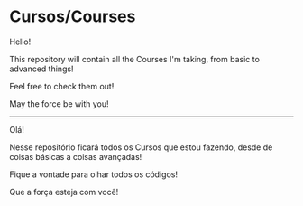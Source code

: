 # Cursos/Courses

Hello! 

This repository will contain all the Courses I'm taking, from basic to advanced things!

Feel free to check them out!

May the force be with you!

-------------------------------------------------------------------------------------------------------------------------------
Olá!

Nesse repositório ficará todos os Cursos que estou fazendo, desde de coisas básicas a coisas avançadas!

Fique a vontade para olhar todos os códigos!

Que a força esteja com você!